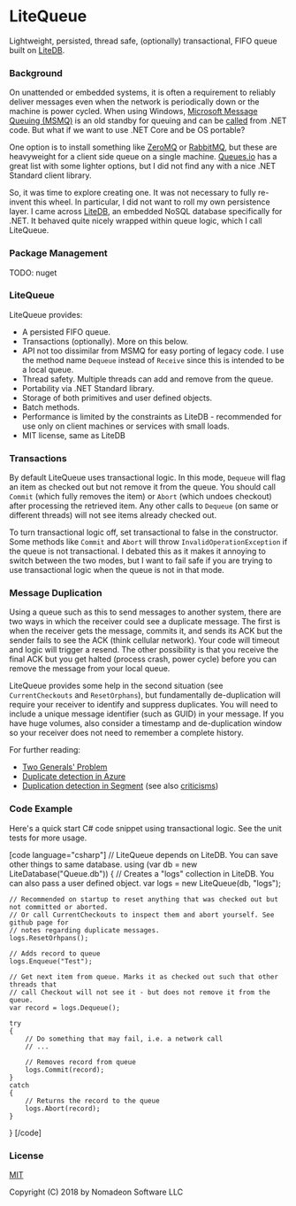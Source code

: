 # LiteQueue
Lightweight, persisted, thread safe, (optionally) transactional, FIFO queue built on [LiteDB](https://github.com/mbdavid/litedb).

### Background

On unattended or embedded systems, it is often a requirement to reliably deliver messages even when the network is periodically down or the machine is power cycled. When using Windows, [Microsoft Message Queuing (MSMQ)](https://en.wikipedia.org/wiki/Microsoft_Message_Queuing) is an old standby for queuing and can be [called](https://docs.microsoft.com/en-us/dotnet/api/system.messaging.messagequeue?view=netframework-4.7.1) from .NET code. But what if we want to use .NET Core and be OS portable?

One option is to install something like [ZeroMQ](https://en.wikipedia.org/wiki/ZeroMQ) or [RabbitMQ](https://en.wikipedia.org/wiki/RabbitMQ), but these are heavyweight for a client side queue on a single machine. [Queues.io](http://queues.io/) has a great list with some lighter options, but I did not find any with a nice .NET Standard client library.

So, it was time to explore creating one. It was not necessary to fully re-invent this wheel. In particular, I did not want to roll my own persistence layer. I came across [LiteDB](http://www.litedb.org/), an embedded NoSQL database specifically for .NET. It behaved quite nicely wrapped within queue logic, which I call LiteQueue.

### Package Management

TODO: nuget

### LiteQueue

LiteQueue provides:

- A persisted FIFO queue.
- Transactions (optionally). More on this below.
- API not too dissimilar from MSMQ for easy porting of legacy code. I use the method name `Dequeue` instead of `Receive` since this is intended to be a local queue.
- Thread safety. Multiple threads can add and remove from the queue.
- Portability via .NET Standard library.
- Storage of both primitives and user defined objects.
- Batch methods.
- Performance is limited by the constraints as LiteDB - recommended for use only on client machines or services with small loads. 
- MIT license, same as LiteDB

### Transactions

By default LiteQueue uses transactional logic. In this mode, `Dequeue` will flag an item as checked out but not remove it from the queue. You should call `Commit` (which fully removes the item) or `Abort` (which undoes checkout) after processing the retrieved item. Any other calls to `Dequeue` (on same or different threads) will not see items already checked out.

To turn transactional logic off, set transactional to false in the constructor. Some methods like `Commit` and `Abort` will throw `InvalidOperationException` if the queue is not transactional. I debated this as it makes it annoying to switch between the two modes, but I want to fail safe if you are trying to use transactional logic when the queue is not in that mode.

### Message Duplication
Using a queue such as this to send messages to another system, there are two ways in which the receiver could see a duplicate message. The first is when the receiver gets the message, commits it, and sends its ACK but the sender fails to see the ACK (think cellular network). Your code will timeout and logic will trigger a resend. The other possibility is that you receive the final ACK but you get halted (process crash, power cycle) before you can remove the message from your local queue.

LiteQueue provides some help in the second situation (see `CurrentCheckouts` and `ResetOrphans`), but fundamentally de-duplication will require your receiver to identify and suppress duplicates. You will need to include a unique message identifier (such as GUID) in your message. If you have huge volumes, also consider a timestamp and de-duplication window so your receiver does not need to remember a complete history.

For further reading:

* [Two Generals' Problem](https://en.wikipedia.org/wiki/Two_Generals%27_Problem)
* [Duplicate detection in Azure](https://docs.microsoft.com/en-us/azure/service-bus-messaging/duplicate-detection)
* [Duplication detection in Segment](https://segment.com/blog/exactly-once-delivery/) (see also [criticisms](https://news.ycombinator.com/item?id=14664405))

### Code Example

Here's a quick start C# code snippet using transactional logic. See the unit tests for more usage.

[code language="csharp"]
// LiteQueue depends on LiteDB. You can save other things to same database.
using (var db = new LiteDatabase("Queue.db"))
{
	// Creates a "logs" collection in LiteDB. You can also pass a user defined object.
	var logs = new LiteQueue<string>(db, "logs");

	// Recommended on startup to reset anything that was checked out but not committed or aborted. 
	// Or call CurrentCheckouts to inspect them and abort yourself. See github page for
	// notes regarding duplicate messages.
	logs.ResetOrhpans();

	// Adds record to queue
	logs.Enqueue("Test");

	// Get next item from queue. Marks it as checked out such that other threads that 
	// call Checkout will not see it - but does not remove it from the queue.
	var record = logs.Dequeue();

	try
	{
		// Do something that may fail, i.e. a network call
		// ...

		// Removes record from queue
		logs.Commit(record);
	}
	catch
	{
		// Returns the record to the queue
		logs.Abort(record);
	}
}
[/code]

### License

[MIT](https://github.com/NomadeonSoftwareLLC/LiteQueue/blob/master/LICENSE)

Copyright (C) 2018 by Nomadeon Software LLC
